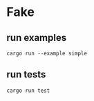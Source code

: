 # Fake
## run examples
```shell
cargo run --example simple
```
## run tests
```shell
cargo run test
```
